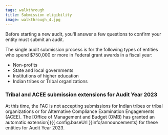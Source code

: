 ```yaml
---
tags: walkthrough
title: Submission eligibility
image: walkthrough_4.jpg
---
```


Before starting a new audit, you'll answer a few questions to confirm your entity must submit an audit.

The single audit submission process is for the following types of entities who spend $750,000 or more in Federal grant awards in a fiscal year:
* Non-profits
* State and local governments
* Institutions of higher education
* Indian tribes or Tribal organizations

### Tribal and ACEE submission extensions for Audit Year 2023

At this time, the FAC is not accepting submissions for Indian tribes or tribal organizations or for Alternative Compliance Examination Engagements (ACEE). The [Office of Management and Budget (OMB) has granted an automatic extension]({{ config.baseUrl }}info/announcements) for these entities for Audit Year 2023.